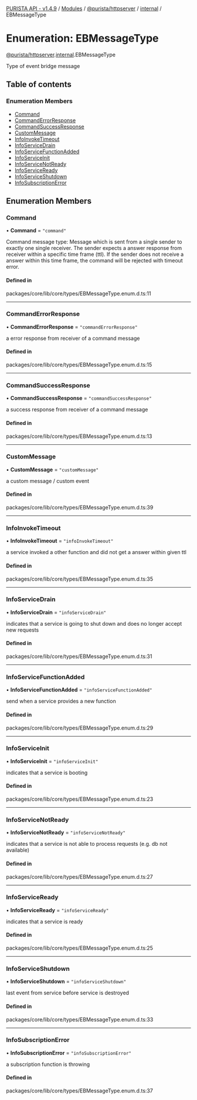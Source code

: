 [PURISTA API - v1.4.9](../README.md) / [Modules](../modules.md) / [@purista/httpserver](../modules/purista_httpserver.md) / [internal](../modules/purista_httpserver.internal.md) / EBMessageType

# Enumeration: EBMessageType

[@purista/httpserver](../modules/purista_httpserver.md).[internal](../modules/purista_httpserver.internal.md).EBMessageType

Type of event bridge message

## Table of contents

### Enumeration Members

- [Command](purista_httpserver.internal.EBMessageType.md#command)
- [CommandErrorResponse](purista_httpserver.internal.EBMessageType.md#commanderrorresponse)
- [CommandSuccessResponse](purista_httpserver.internal.EBMessageType.md#commandsuccessresponse)
- [CustomMessage](purista_httpserver.internal.EBMessageType.md#custommessage)
- [InfoInvokeTimeout](purista_httpserver.internal.EBMessageType.md#infoinvoketimeout)
- [InfoServiceDrain](purista_httpserver.internal.EBMessageType.md#infoservicedrain)
- [InfoServiceFunctionAdded](purista_httpserver.internal.EBMessageType.md#infoservicefunctionadded)
- [InfoServiceInit](purista_httpserver.internal.EBMessageType.md#infoserviceinit)
- [InfoServiceNotReady](purista_httpserver.internal.EBMessageType.md#infoservicenotready)
- [InfoServiceReady](purista_httpserver.internal.EBMessageType.md#infoserviceready)
- [InfoServiceShutdown](purista_httpserver.internal.EBMessageType.md#infoserviceshutdown)
- [InfoSubscriptionError](purista_httpserver.internal.EBMessageType.md#infosubscriptionerror)

## Enumeration Members

### Command

• **Command** = ``"command"``

Command message type:
Message which is sent from a single sender to exactly one single receiver.
The sender expects a answer response from receiver within a specific time frame (ttl).
If the sender does not receive a answer within this time frame, the command will be rejected with timeout error.

#### Defined in

packages/core/lib/core/types/EBMessageType.enum.d.ts:11

___

### CommandErrorResponse

• **CommandErrorResponse** = ``"commandErrorResponse"``

a error response from receiver of a command message

#### Defined in

packages/core/lib/core/types/EBMessageType.enum.d.ts:15

___

### CommandSuccessResponse

• **CommandSuccessResponse** = ``"commandSuccessResponse"``

a success response from receiver of a command message

#### Defined in

packages/core/lib/core/types/EBMessageType.enum.d.ts:13

___

### CustomMessage

• **CustomMessage** = ``"customMessage"``

a custom message / custom event

#### Defined in

packages/core/lib/core/types/EBMessageType.enum.d.ts:39

___

### InfoInvokeTimeout

• **InfoInvokeTimeout** = ``"infoInvokeTimeout"``

a service invoked a other function and did not get a answer within given ttl

#### Defined in

packages/core/lib/core/types/EBMessageType.enum.d.ts:35

___

### InfoServiceDrain

• **InfoServiceDrain** = ``"infoServiceDrain"``

indicates that a service is going to shut down and does no longer accept new requests

#### Defined in

packages/core/lib/core/types/EBMessageType.enum.d.ts:31

___

### InfoServiceFunctionAdded

• **InfoServiceFunctionAdded** = ``"infoServiceFunctionAdded"``

send when a service provides a new function

#### Defined in

packages/core/lib/core/types/EBMessageType.enum.d.ts:29

___

### InfoServiceInit

• **InfoServiceInit** = ``"infoServiceInit"``

indicates that a service is booting

#### Defined in

packages/core/lib/core/types/EBMessageType.enum.d.ts:23

___

### InfoServiceNotReady

• **InfoServiceNotReady** = ``"infoServiceNotReady"``

indicates that a service is not able to process requests (e.g. db not available)

#### Defined in

packages/core/lib/core/types/EBMessageType.enum.d.ts:27

___

### InfoServiceReady

• **InfoServiceReady** = ``"infoServiceReady"``

indicates that a service is ready

#### Defined in

packages/core/lib/core/types/EBMessageType.enum.d.ts:25

___

### InfoServiceShutdown

• **InfoServiceShutdown** = ``"infoServiceShutdown"``

last event from service before service is destroyed

#### Defined in

packages/core/lib/core/types/EBMessageType.enum.d.ts:33

___

### InfoSubscriptionError

• **InfoSubscriptionError** = ``"infoSubscriptionError"``

a subscription function is throwing

#### Defined in

packages/core/lib/core/types/EBMessageType.enum.d.ts:37
